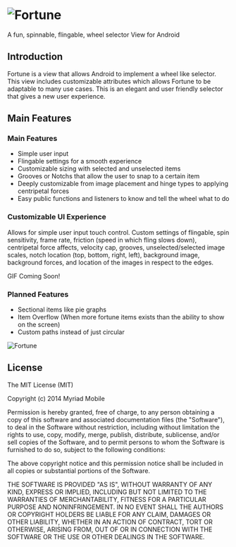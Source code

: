 ![Fortune](https://github.com/myriadmobile/fortune/raw/master/res/fortune_banner.png)
=======

A fun, spinnable, flingable, wheel selector View for Android

Introduction
-------------

Fortune is a view that allows Android to implement a wheel like selector.  This view includes
customizable attributes which allows Fortune to be adaptable to many use cases.
This is an elegant and user friendly selector that gives a new user experience.

Main Features
---------

### Main Features

+ Simple user input
+ Flingable settings for a smooth experience
+ Customizable sizing with selected and unselected items
+ Grooves or Notchs that allow the user to snap to a certain item
+ Deeply customizable from image placement and hinge types to applying centripetal forces
+ Easy public functions and listeners to know and tell the wheel what to do

### Customizable UI Experience

Allows for simple user input touch control.  Custom settings of flingable,
spin sensitivity, frame rate, friction (speed in which fling slows down), centripetal force affects, velocity cap,
grooves, unselected/selected image scales, notch location (top, bottom, right, left), background image, background forces,
and location of the images in respect to the edges.

GIF Coming Soon!

### Planned Features

+ Sectional items like pie graphs
+ Item Overflow (When more fortune items exists than the ability to show on the screen)
+ Custom paths instead of just circular

![Fortune](https://github.com/myriadmobile/fortune/raw/master/res/fortune.png)

License
-------

The MIT License (MIT)

Copyright (c) 2014 Myriad Mobile

Permission is hereby granted, free of charge, to any person obtaining a copy
of this software and associated documentation files (the "Software"), to deal
in the Software without restriction, including without limitation the rights
to use, copy, modify, merge, publish, distribute, sublicense, and/or sell
copies of the Software, and to permit persons to whom the Software is
furnished to do so, subject to the following conditions:

The above copyright notice and this permission notice shall be included in all
copies or substantial portions of the Software.

THE SOFTWARE IS PROVIDED "AS IS", WITHOUT WARRANTY OF ANY KIND, EXPRESS OR
IMPLIED, INCLUDING BUT NOT LIMITED TO THE WARRANTIES OF MERCHANTABILITY,
FITNESS FOR A PARTICULAR PURPOSE AND NONINFRINGEMENT. IN NO EVENT SHALL THE
AUTHORS OR COPYRIGHT HOLDERS BE LIABLE FOR ANY CLAIM, DAMAGES OR OTHER
LIABILITY, WHETHER IN AN ACTION OF CONTRACT, TORT OR OTHERWISE, ARISING FROM,
OUT OF OR IN CONNECTION WITH THE SOFTWARE OR THE USE OR OTHER DEALINGS IN THE
SOFTWARE.
